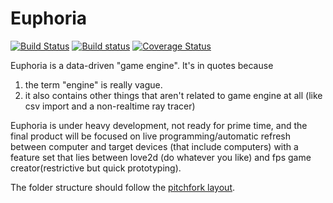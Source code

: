 # Euphoria

[![Build Status](https://travis-ci.org/madeso/euphoria.svg?branch=master)](https://travis-ci.org/madeso/euphoria)
[![Build status](https://ci.appveyor.com/api/projects/status/vmq6ojb3xx01pwhk/branch/master?svg=true)](https://ci.appveyor.com/project/madeso/euphoria/branch/master)
[![Coverage Status](https://coveralls.io/repos/github/madeso/euphoria/badge.svg?branch=master)](https://coveralls.io/github/madeso/euphoria?branch=master)

Euphoria is a data-driven "game engine". It's in quotes because

1. the term "engine" is really vague.
2. it also contains other things that aren't related to game engine at all (like csv import and a non-realtime ray tracer)

Euphoria is under heavy development, not ready for prime time, and the final product will be focused on live programming/automatic refresh between computer and target devices (that include computers) with a feature set that lies between love2d (do whatever you like) and fps game creator(restrictive but quick prototyping).

The folder structure should follow the [pitchfork layout](https://github.com/vector-of-bool/pitchfork).

